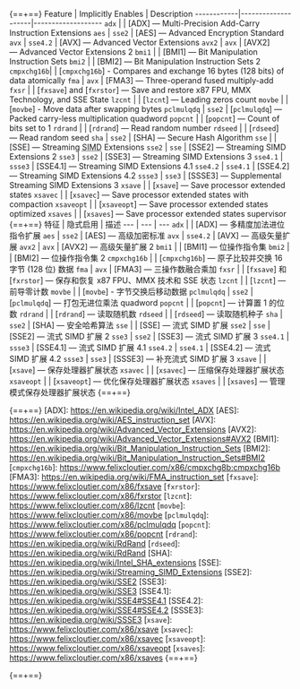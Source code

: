 {==+==}
Feature     | Implicitly Enables | Description
------------|--------------------|-------------------
`adx`       |          | [ADX] — Multi-Precision Add-Carry Instruction Extensions
`aes`       | `sse2`   | [AES] — Advanced Encryption Standard
`avx`       | `sse4.2` | [AVX] — Advanced Vector Extensions
`avx2`      | `avx`    | [AVX2] — Advanced Vector Extensions 2
`bmi1`      |          | [BMI1] — Bit Manipulation Instruction Sets
`bmi2`      |          | [BMI2] — Bit Manipulation Instruction Sets 2
`cmpxchg16b`|          | [`cmpxchg16b`] - Compares and exchange 16 bytes (128 bits) of data atomically
`fma`       | `avx`    | [FMA3] — Three-operand fused multiply-add
`fxsr`      |          | [`fxsave`] and [`fxrstor`] — Save and restore x87 FPU, MMX Technology, and SSE State
`lzcnt`     |          | [`lzcnt`] — Leading zeros count
`movbe`     |          | [`movbe`] - Move data after swapping bytes
`pclmulqdq` | `sse2`   | [`pclmulqdq`] — Packed carry-less multiplication quadword
`popcnt`    |          | [`popcnt`] — Count of bits set to 1
`rdrand`    |          | [`rdrand`] — Read random number
`rdseed`    |          | [`rdseed`] — Read random seed
`sha`       | `sse2`   | [SHA] — Secure Hash Algorithm
`sse`       |          | [SSE] — Streaming <abbr title="Single Instruction Multiple Data">SIMD</abbr> Extensions
`sse2`      | `sse`    | [SSE2] — Streaming SIMD Extensions 2
`sse3`      | `sse2`   | [SSE3] — Streaming SIMD Extensions 3
`sse4.1`    | `ssse3`  | [SSE4.1] — Streaming SIMD Extensions 4.1
`sse4.2`    | `sse4.1` | [SSE4.2] — Streaming SIMD Extensions 4.2
`ssse3`     | `sse3`   | [SSSE3] — Supplemental Streaming SIMD Extensions 3
`xsave`     |          | [`xsave`] — Save processor extended states
`xsavec`    |          | [`xsavec`] — Save processor extended states with compaction
`xsaveopt`  |          | [`xsaveopt`] — Save processor extended states optimized
`xsaves`    |          | [`xsaves`] — Save processor extended states supervisor
{==+==}
特征 | 隐式启用 | 描述
--- | --- | ---
`adx` | | [ADX] — 多精度加法进位指令扩展
`aes` | `sse2` | [AES] — 高级加密标准
`avx` | `sse4.2` | [AVX] — 高级矢量扩展
`avx2` | `avx` | [AVX2] — 高级矢量扩展 2
`bmi1` | | [BMI1] — 位操作指令集
`bmi2` | | [BMI2] — 位操作指令集 2
`cmpxchg16b` | | [`cmpxchg16b`] — 原子比较并交换 16 字节 (128 位) 数据
`fma` | `avx` | [FMA3] — 三操作数融合乘加
`fxsr` | | [`fxsave`] 和 [`fxrstor`] — 保存和恢复 x87 FPU、MMX 技术和 SSE 状态
`lzcnt` | | [`lzcnt`] — 前导零计数
`movbe` | | [`movbe`] - 字节交换后移动数据
`pclmulqdq` | `sse2` | [`pclmulqdq`] — 打包无进位乘法 quadword
`popcnt` | | [`popcnt`] — 计算置 1 的位数
`rdrand` | | [`rdrand`] — 读取随机数
`rdseed` | | [`rdseed`] — 读取随机种子
`sha` | `sse2` | [SHA] — 安全哈希算法
`sse` | | [SSE] — 流式 SIMD 扩展
`sse2` | `sse` | [SSE2] — 流式 SIMD 扩展 2
`sse3` | `sse2` | [SSE3] — 流式 SIMD 扩展 3
`sse4.1` | `ssse3` | [SSE4.1] — 流式 SIMD 扩展 4.1
`sse4.2` | `sse4.1` | [SSE4.2] — 流式 SIMD 扩展 4.2
`ssse3` | `sse3` | [SSSE3] — 补充流式 SIMD 扩展 3
`xsave` | | [`xsave`] — 保存处理器扩展状态
`xsavec` | | [`xsavec`] — 压缩保存处理器扩展状态
`xsaveopt` | | [`xsaveopt`] — 优化保存处理器扩展状态
`xsaves` | | [`xsaves`] — 管理模式保存处理器扩展状态
{==+==}


{==+==}
[ADX]: https://en.wikipedia.org/wiki/Intel_ADX
[AES]: https://en.wikipedia.org/wiki/AES_instruction_set
[AVX]: https://en.wikipedia.org/wiki/Advanced_Vector_Extensions
[AVX2]: https://en.wikipedia.org/wiki/Advanced_Vector_Extensions#AVX2
[BMI1]: https://en.wikipedia.org/wiki/Bit_Manipulation_Instruction_Sets
[BMI2]: https://en.wikipedia.org/wiki/Bit_Manipulation_Instruction_Sets#BMI2
[`cmpxchg16b`]: https://www.felixcloutier.com/x86/cmpxchg8b:cmpxchg16b
[FMA3]: https://en.wikipedia.org/wiki/FMA_instruction_set
[`fxsave`]: https://www.felixcloutier.com/x86/fxsave
[`fxrstor`]: https://www.felixcloutier.com/x86/fxrstor
[`lzcnt`]: https://www.felixcloutier.com/x86/lzcnt
[`movbe`]: https://www.felixcloutier.com/x86/movbe
[`pclmulqdq`]: https://www.felixcloutier.com/x86/pclmulqdq
[`popcnt`]: https://www.felixcloutier.com/x86/popcnt
[`rdrand`]: https://en.wikipedia.org/wiki/RdRand
[`rdseed`]: https://en.wikipedia.org/wiki/RdRand
[SHA]: https://en.wikipedia.org/wiki/Intel_SHA_extensions
[SSE]: https://en.wikipedia.org/wiki/Streaming_SIMD_Extensions
[SSE2]: https://en.wikipedia.org/wiki/SSE2
[SSE3]: https://en.wikipedia.org/wiki/SSE3
[SSE4.1]: https://en.wikipedia.org/wiki/SSE4#SSE4.1
[SSE4.2]: https://en.wikipedia.org/wiki/SSE4#SSE4.2
[SSSE3]: https://en.wikipedia.org/wiki/SSSE3
[`xsave`]: https://www.felixcloutier.com/x86/xsave
[`xsavec`]: https://www.felixcloutier.com/x86/xsavec
[`xsaveopt`]: https://www.felixcloutier.com/x86/xsaveopt
[`xsaves`]: https://www.felixcloutier.com/x86/xsaves
{==+==}

{==+==}